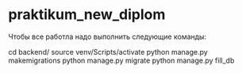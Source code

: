 # praktikum_new_diplom

Чтобы все работла надо выполнить следующие команды:

cd backend/
source venv/Scripts/activate
python manage.py makemigrations
python manage.py migrate
python manage.py fill_db